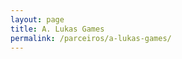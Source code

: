 ```yaml
---
layout: page
title: A. Lukas Games
permalink: /parceiros/a-lukas-games/
---
```


<div id="feed3"></div>
